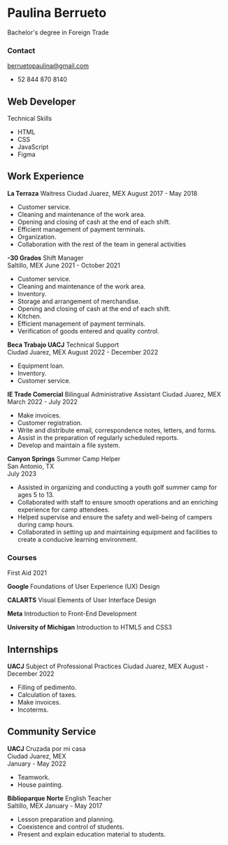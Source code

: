 # Paulina Berrueto
Bachelor's degree in Foreign Trade
### Contact
berruetopaulina@gmail.com
+ 52 844 870 8140

## Web Developer
 Technical Skills
 - HTML
 - CSS
 - JavaScript
 - Figma

## Work Experience

<b>La Terraza</b>  Waitress 
Ciudad Juarez, MEX 
August 2017 - May 2018
                                                                                    
- Customer service.
- Cleaning and maintenance of the work area.
- Opening and closing of cash at the end of each shift.
- Efficient management of payment terminals.
- Organization.
- Collaboration with the rest of the team in general activities
  
<b>-30 Grados</b>  Shift Manager                                                                                  
Saltillo, MEX 
June 2021 - October 2021

- Customer service.
- Cleaning and maintenance of the work area.
- Inventory.
- Storage and arrangement of merchandise.
- Opening and closing of cash at the end of each shift.
- Kitchen.
- Efficient management of payment terminals.
- Verification of goods entered and quality control.

<b>Beca Trabajo UACJ</b> Technical Support                                                                       
Ciudad Juarez, MEX 
August 2022 - December 2022

- Equipment loan.
- Inventory.
- Customer service.

<b>IE Trade Comercial</b> Bilingual Administrative Assistant                                                                    Ciudad Juarez, MEX             
March 2022 - July 2022

- Make invoices.
- Customer registration.
- Write and distribute email, correspondence notes, letters, and forms.
- Assist in the preparation of regularly scheduled reports.
- Develop and maintain a file system.
  
<b>Canyon Springs</b> Summer Camp Helper                                                                           
San Antonio, TX             
July 2023

- Assisted in organizing and conducting a youth golf summer camp for ages 5 to 13.
- Collaborated with staff to ensure smooth operations and an enriching experience for camp attendees.
- Helped supervise and ensure the safety and well-being of campers during camp hours.
- Collaborated in setting up and maintaining equipment and facilities to create a conducive learning environment.
  
### Courses
First Aid    2021

<b>Google</b>
Foundations of User Experience (UX) Design 

<b>CALARTS</b>
Visual Elements of User Interface Design

<b>Meta</b>
Introduction to Front-End Development

<b>University of Michigan</b>
Introduction to HTML5 and CSS3

## Internships
<b>UACJ</b> Subject of Professional Practices                                                                                Ciudad Juarez, MEX
August - December 2022

- Filling of pedimento.
- Calculation of taxes.
- Make invoices.
- Incoterms.

## Community Service
<b>UACJ</b> Cruzada por mi casa                                                                                
Ciudad Juarez, MEX            
January - May 2022

- Teamwork.
- House painting.

<b>Biblioparque Norte</b> English Teacher                                                                          
Saltillo, MEX
January - May 2017

- Lesson preparation and planning.
- Coexistence and control of students.
- Present and explain education material to students.
